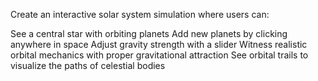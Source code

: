 Create an interactive solar system simulation where users can:

See a central star with orbiting planets
Add new planets by clicking anywhere in space
Adjust gravity strength with a slider
Witness realistic orbital mechanics with proper gravitational attraction
See orbital trails to visualize the paths of celestial bodies
